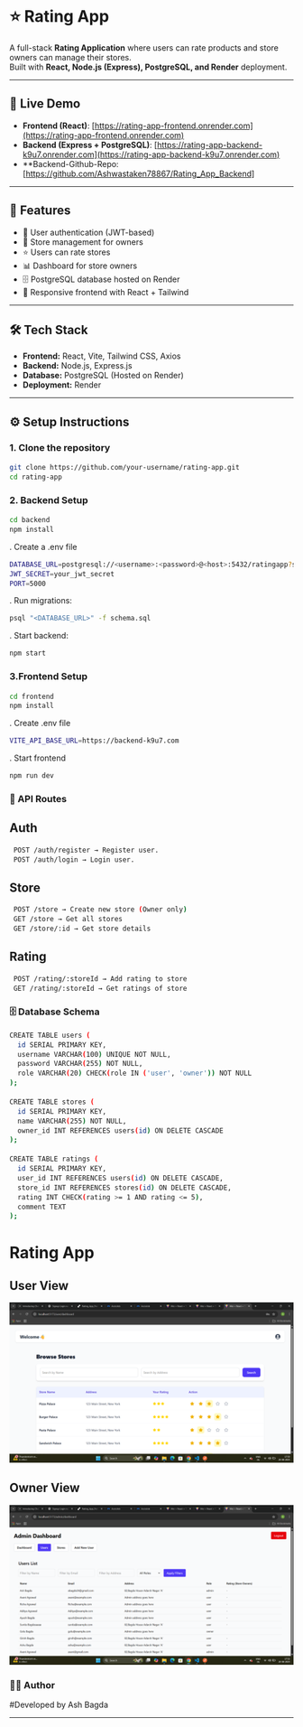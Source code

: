# ⭐ Rating App

A full-stack **Rating Application** where users can rate products and store owners can manage their stores.  
Built with **React, Node.js (Express), PostgreSQL, and Render** deployment.

---

## 🚀 Live Demo
- **Frontend (React)**: [https://rating-app-frontend.onrender.com](https://rating-app-frontend.onrender.com)  
- **Backend (Express + PostgreSQL)**: [https://rating-app-backend-k9u7.onrender.com](https://rating-app-backend-k9u7.onrender.com)
- **Backend-Github-Repo:[https://github.com/Ashwastaken78867/Rating_App_Backend]

---

## 📌 Features
- 🔑 User authentication (JWT-based)
- 🏬 Store management for owners
- ⭐ Users can rate stores
- 📊 Dashboard for store owners
- 🗄️ PostgreSQL database hosted on Render
- 🎨 Responsive frontend with React + Tailwind

---

## 🛠️ Tech Stack
- **Frontend:** React, Vite, Tailwind CSS, Axios  
- **Backend:** Node.js, Express.js  
- **Database:** PostgreSQL (Hosted on Render)  
- **Deployment:** Render  

---

## ⚙️ Setup Instructions

### 1. Clone the repository
```bash
git clone https://github.com/your-username/rating-app.git
cd rating-app
```
### 2. Backend Setup
```bash
cd backend
npm install
```
. Create a .env file 
```bash
DATABASE_URL=postgresql://<username>:<password>@<host>:5432/ratingapp?sslmode=require
JWT_SECRET=your_jwt_secret
PORT=5000
```
. Run migrations:
```bash
psql "<DATABASE_URL>" -f schema.sql
```
. Start backend:
```bash
npm start
```
### 3.Frontend Setup
```bash
cd frontend
npm install
```
. Create .env file 
```bash
VITE_API_BASE_URL=https://backend-k9u7.com
```
. Start frontend
```bash
npm run dev
```

### 📂 API Routes
## Auth
```bash
 POST /auth/register → Register user.
 POST /auth/login → Login user.
```
## Store
```bash
 POST /store → Create new store (Owner only)
 GET /store → Get all stores
 GET /store/:id → Get store details
```
## Rating
```bash
 POST /rating/:storeId → Add rating to store
 GET /rating/:storeId → Get ratings of store
```
### 🗄️ Database Schema
```bash
CREATE TABLE users (
  id SERIAL PRIMARY KEY,
  username VARCHAR(100) UNIQUE NOT NULL,
  password VARCHAR(255) NOT NULL,
  role VARCHAR(20) CHECK(role IN ('user', 'owner')) NOT NULL
);

CREATE TABLE stores (
  id SERIAL PRIMARY KEY,
  name VARCHAR(255) NOT NULL,
  owner_id INT REFERENCES users(id) ON DELETE CASCADE
);

CREATE TABLE ratings (
  id SERIAL PRIMARY KEY,
  user_id INT REFERENCES users(id) ON DELETE CASCADE,
  store_id INT REFERENCES stores(id) ON DELETE CASCADE,
  rating INT CHECK(rating >= 1 AND rating <= 5),
  comment TEXT
);
```
# Rating App

## User View
![User Screenshot](https://github.com/Ashwastaken78867/Rating_App_Frontend/blob/main/src/assets/ss1.png?raw=true)

## Owner View
![Owner Screenshot](https://github.com/Ashwastaken78867/Rating_App_Frontend/blob/main/src/assets/ss2.png?raw=true)

### 👨‍💻 Author
#Developed by Ash Bagda

---






















